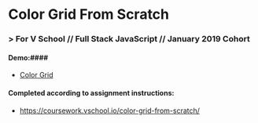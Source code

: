 # Color Grid From Scratch
### > For V School // Full Stack JavaScript // January 2019 Cohort

#### Demo:####
- <a href="http://htmlpreview.github.com/?#">Color Grid</a>

#### Completed according to assignment instructions: 
- https://coursework.vschool.io/color-grid-from-scratch/